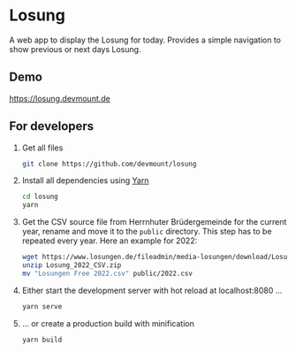 # Losung

A web app to display the Losung for today. Provides a simple navigation to show previous or next days Losung.

## Demo

<https://losung.devmount.de>

## For developers

1. Get all files

    ```bash
    git clone https://github.com/devmount/losung
    ```

2. Install all dependencies using [Yarn](https://yarnpkg.com)

    ```bash
    cd losung
    yarn
    ```

3. Get the CSV source file from Herrnhuter Brüdergemeinde for the current year, rename and move it to the `public` directory. This step has to be repeated every year. Here an example for 2022:

    ```bash
    wget https://www.losungen.de/fileadmin/media-losungen/download/Losung_2022_CSV.zip
    unzip Losung_2022_CSV.zip
    mv "Losungen Free 2022.csv" public/2022.csv
    ```

4. Either start the development server with hot reload at localhost:8080 ...

    ```bash
    yarn serve
    ```

5. ... or create a production build with minification

    ```bash
    yarn build
    ```
